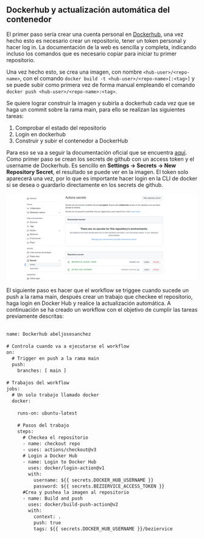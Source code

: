 ## Dockerhub y actualización automática del contenedor

El primer paso sería crear una cuenta personal en [Dockerhub](https://hub.docker.com/), una vez hecho esto es necesario crear un repositorio, tener un token personal y hacer log in. La documentación de la web es sencilla y completa, indicando incluso los comandos que es necesario copiar para iniciar tu primer repositorio.

Una vez hecho esto, se crea una imagen, con nombre ```<hub-user>/<repo-name>```, con el comando ```docker build -t <hub-user>/<repo-name>[:<tag>]``` y se puede subir como primera vez de forma manual empleando el comando ```docker push <hub-user>/<repo-name>:<tag>```.

Se quiere lograr construir la imagen y subirla a dockerhub cada vez que se haga un commit sobre la rama main, para ello se realizan las siguientes tareas:

1. Comprobar el estado del repositorio
2. Login en dockerhub
3. Construir y subir el contenedor a DockerHub

Para eso se va a seguir la documentación oficial que se encuentra [aquí](https://docs.docker.com/ci-cd/github-actions/#set-up-a-docker-project). Como primer paso se crean los secrets de github con un access token y el username de Dockerhub. Es sencillo en **Settings -> Secrets -> New Repository Secret**, el resultado se puede ver en la imagen. El token solo aparecerá una vez, por lo que es importante hacer login en la CLI de docker si se desea o guardarlo directamente en los secrets de github.

![](./github-secret.png)

El siguiente paso es hacer que el workflow se triggee cuando sucede un push a la rama main, después crear un trabajo que checkee el repositorio, haga login en Docker Hub y realice la actualización automática. A continuación se ha creado un workflow con el objetivo de cumplir las tareas previamente descritas:

```

name: Dockerhub abeljosesanchez

# Controla cuando va a ejecutarse el workflow
on:
  # Trigger en push a la rama main
  push:
    branches: [ main ]

# Trabajos del workflow
jobs:
  # Un solo trabajo llamado docker
  docker:
    
    runs-on: ubuntu-latest

    # Pasos del trabajo
    steps:
      # Checkea el repositorio
      - name: checkout repo
      - uses: actions/checkout@v3
      # Login a Docker Hub
      - name: Login to Docker Hub
        uses: docker/login-action@v1
        with:
          username: ${{ secrets.DOCKER_HUB_USERNAME }}
          password: ${{ secrets.BEZIERVICE_ACCESS_TOKEN }}
      #Crea y pushea la imagen al repositorio
      - name: Build and push
        uses: docker/build-push-action@v2
        with:
          context: .
          push: true
          tags: ${{ secrets.DOCKER_HUB_USERNAME }}/beziervice
```
